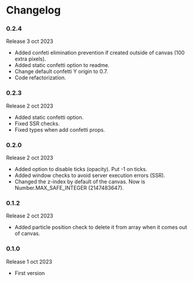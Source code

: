 # Changelog

### 0.2.4

Release 3 oct 2023

  * Added confeti elimination prevention if created outside of canvas (100 extra pixels).
  * Added static confetti option to readme.
  * Change default confetti Y origin to 0.7.
  * Code refactorization.

### 0.2.3

Release 2 oct 2023

  * Added static confetti option.
  * Fixed SSR checks.
  * Fixed types when add confetti props.

### 0.2.0

Release 2 oct 2023

  * Added option to disable ticks (opacity). Put -1 on ticks.
  * Added window checks to avoid server execution errors (SSR).
  * Changed the z-index by default of the canvas. Now is  Number.MAX_SAFE_INTEGER (2147483647).

### 0.1.2

Release 2 oct 2023

  * Added particle position check to delete it from array when it comes out of canvas.

### 0.1.0

Release 1 oct 2023

  * First version